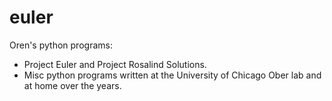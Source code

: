 euler
=====
Oren's python programs:
- Project Euler and Project Rosalind Solutions.
- Misc python programs written at the University of Chicago Ober lab and at home over the years.
